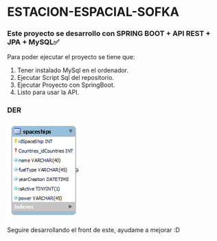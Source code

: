 # ESTACION-ESPACIAL-SOFKA

### Este proyecto se desarrollo con SPRING BOOT + API REST + JPA + MySQL✅ 
Para poder ejecutar el proyecto se tiene que:

1. Tener instalado MySql en el ordenador.
2. Ejecutar Script Sql del repositorio.
3. Ejecutar Proyecto con SpringBoot.
4. Listo para usar la API.

### DER
![image](https://github.com/EstebananoT/ESTACION-ESPACIAL-SOFKA/blob/main/DER_DB.png)


Seguire desarrollando el front de este, ayudame a mejorar :D
